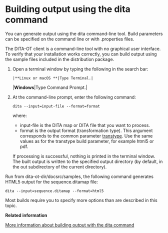 # Building output using the dita command

You can generate output using the dita command-line tool. Build parameters can be specified on the command line or with .properties files.

The DITA-OT client is a command-line tool with no graphical user interface. To verify that your installation works correctly, you can build output using the sample files included in the distribution package.

1.  Open a terminal window by typing the following in the search bar:

        |**Linux or macOS **|Type Terminal.|
    |**Windows**|Type Command Prompt.|

2.  At the command-line prompt, enter the following command:

    ```syntax-bash
    dita --input=input-file --format=format 
    ```

    where:

    -   input-file is the DITA map or DITA file that you want to process.
    -   format is the output format \(transformation type\). This argument corresponds to the common parameter [transtype](../parameters/parameters-base.md#transtype). Use the same values as for the transtype build parameter, for example html5 or pdf.

    If processing is successful, nothing is printed in the terminal window. The built output is written to the specified output directory \(by default, in the out subdirectory of the current directory\).


Run from dita-ot-dir/docsrc/samples, the following command generates HTML5 output for the sequence.ditamap file:

```
dita --input=sequence.ditamap --format=html5
```

Most builds require you to specify more options than are described in this topic.

**Related information**  


[More information about building output with the dita command](../topics/build-using-dita-command.md)

